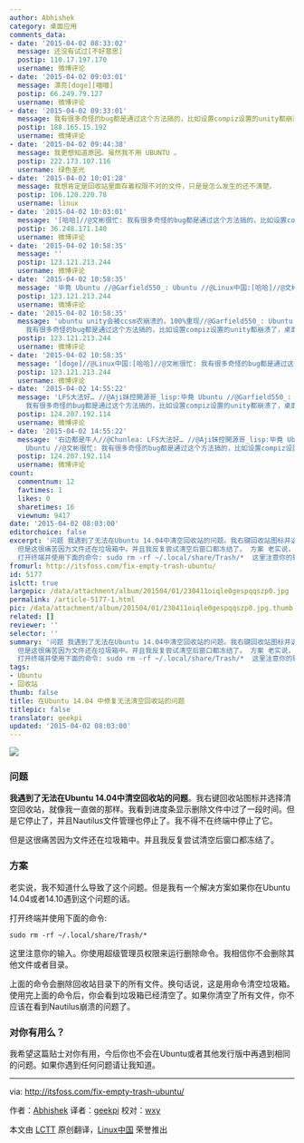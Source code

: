 ```yaml
---
author: Abhishek
category: 桌面应用
comments_data:
- date: '2015-04-02 08:33:02'
  message: 还没有试过[不好意思]
  postip: 110.17.197.170
  username: 微博评论
- date: '2015-04-02 09:03:01'
  message: 漂亮[doge][喵喵]
  postip: 66.249.79.127
  username: 微博评论
- date: '2015-04-02 09:33:01'
  message: 我有很多奇怪的bug都是通过这个方法搞的，比如设置compiz设置的unity都崩溃了，桌面变成了一团糟，然后就删除.local和.config下面的可疑文件和文件夹，然后神奇的就一些设置恢复默认了。就又能玩耍了[喵喵]
  postip: 188.165.15.192
  username: 微博评论
- date: '2015-04-02 09:44:38'
  message: 我更想知道原因。虽然我不用 UBUNTU 。
  postip: 222.173.107.116
  username: 绿色圣光
- date: '2015-04-02 10:01:28'
  message: 我想肯定是回收站里面存着权限不对的文件，只是是怎么发生的还不清楚。
  postip: 106.120.220.78
  username: linux
- date: '2015-04-02 10:03:01'
  message: '[哈哈]//@文彬很忙: 我有很多奇怪的bug都是通过这个方法搞的，比如设置compiz设置的unity都崩溃了，桌面变成了一团糟，然后就删除.local和.config下面的可疑文件和文件夹，然后神奇的就一些设置恢复默认了。就又能玩耍了[喵喵]'
  postip: 36.248.171.140
  username: 微博评论
- date: '2015-04-02 10:58:35'
  message: ''
  postip: 123.121.213.244
  username: 微博评论
- date: '2015-04-02 10:58:35'
  message: '毕竟 Ubuntu //@Garfield550_: Ubuntu //@Linux中国:[哈哈]//@文彬很忙: 我有很多奇怪的bug都是通过这个方法搞的，比如设置compiz设置的unity都崩溃了，桌面变成了一团糟，然后就删除.local和.config下面的可疑文件和文件夹，然后神奇的就一些设置恢复默认了。就又能玩耍了[喵喵]'
  postip: 123.121.213.244
  username: 微博评论
- date: '2015-04-02 10:58:35'
  message: 'ubuntu unity会被ccsm农崩溃的，100%重现//@Garfield550_: Ubuntu //@Linux中国:[哈哈]//@文彬很忙:
    我有很多奇怪的bug都是通过这个方法搞的，比如设置compiz设置的unity都崩溃了，桌面变成了一团糟，然后就删除.local和.config下面的可疑文件和文件夹，然后神奇的就一些设置恢复默认了。'
  postip: 123.121.213.244
  username: 微博评论
- date: '2015-04-02 10:58:35'
  message: '[doge]//@Linux中国:[哈哈]//@文彬很忙: 我有很多奇怪的bug都是通过这个方法搞的，比如设置compiz设置的unity都崩溃了，桌面变成了一团糟，然后就删除.local和.config下面的可疑文件和文件夹，然后神奇的就一些设置恢复默认了。就又能玩耍了[喵喵]'
  postip: 123.121.213.244
  username: 微博评论
- date: '2015-04-02 14:55:22'
  message: 'LFS大法好… //@Aji妹控開源哥_lisp:毕竟 Ubuntu //@Garfield550_: Ubuntu //@Linux中国:[哈哈]//@文彬很忙:
    我有很多奇怪的bug都是通过这个方法搞的，比如设置compiz设置的unity都崩溃了，桌面变成了一团糟，然后就删除.local和.config下面的可疑文件和文件夹，然后神奇的就一些设置'
  postip: 124.207.192.114
  username: 微博评论
- date: '2015-04-02 14:55:22'
  message: '右边都是牛人//@Chunlea: LFS大法好… //@Aji妹控開源哥_lisp:毕竟 Ubuntu //@Garfield550_:
    Ubuntu //@文彬很忙: 我有很多奇怪的bug都是通过这个方法搞的，比如设置compiz设置的unity都崩溃了，桌面变成了一团糟，然后就删除.local和.config下面的可疑文件和文件夹，然后神奇的就一些设置'
  postip: 124.207.192.114
  username: 微博评论
count:
  commentnum: 12
  favtimes: 1
  likes: 0
  sharetimes: 16
  viewnum: 9417
date: '2015-04-02 08:03:00'
editorchoice: false
excerpt: '问题 我遇到了无法在Ubuntu 14.04中清空回收站的问题。我右键回收站图标并选择清空回收站，就像我一直做的那样。我看到进度条显示删除文件中过了一段时间。但是它停止了，并且Nautilus文件管理也停止了。我不得不在终端中停止了它。
  但是这很痛苦因为文件还在垃圾箱中。并且我反复尝试清空后窗口都冻结了。 方案 老实说，我不知道什么导致了这个问题。但是我有一个解决方案如果你在Ubuntu 14.04或者14.10遇到这个问题的话。
  打开终端并使用下面的命令: sudo rm -rf ~/.local/share/Trash/*  这里注意你的输入。你使用超级管理员权限来运行'
fromurl: http://itsfoss.com/fix-empty-trash-ubuntu/
id: 5177
islctt: true
largepic: /data/attachment/album/201504/01/230411oiqle0gespqqszp0.jpg
permalink: /article-5177-1.html
pic: /data/attachment/album/201504/01/230411oiqle0gespqqszp0.jpg.thumb.jpg
related: []
reviewer: ''
selector: ''
summary: '问题 我遇到了无法在Ubuntu 14.04中清空回收站的问题。我右键回收站图标并选择清空回收站，就像我一直做的那样。我看到进度条显示删除文件中过了一段时间。但是它停止了，并且Nautilus文件管理也停止了。我不得不在终端中停止了它。
  但是这很痛苦因为文件还在垃圾箱中。并且我反复尝试清空后窗口都冻结了。 方案 老实说，我不知道什么导致了这个问题。但是我有一个解决方案如果你在Ubuntu 14.04或者14.10遇到这个问题的话。
  打开终端并使用下面的命令: sudo rm -rf ~/.local/share/Trash/*  这里注意你的输入。你使用超级管理员权限来运行'
tags:
- Ubuntu
- 回收站
thumb: false
title: 在Ubuntu 14.04 中修复无法清空回收站的问题
titlepic: false
translator: geekpi
updated: '2015-04-02 08:03:00'
---
```


![](/data/attachment/album/201504/01/230411oiqle0gespqqszp0.jpg)


### 问题


**我遇到了无法在Ubuntu 14.04中清空回收站的问题**。我右键回收站图标并选择清空回收站，就像我一直做的那样。我看到进度条显示删除文件中过了一段时间。但是它停止了，并且Nautilus文件管理也停止了。我不得不在终端中停止了它。


但是这很痛苦因为文件还在垃圾箱中。并且我反复尝试清空后窗口都冻结了。


### 方案


老实说，我不知道什么导致了这个问题。但是我有一个解决方案如果你在Ubuntu 14.04或者14.10遇到这个问题的话。


打开终端并使用下面的命令:



```
sudo rm -rf ~/.local/share/Trash/*

```

这里注意你的输入。你使用超级管理员权限来运行删除命令。我相信你不会删除其他文件或者目录。


上面的命令会删除回收站目录下的所有文件。换句话说，这是用命令清空垃圾箱。使用完上面的命令后，你会看到垃圾箱已经清空了。如果你清空了所有文件，你不应该在看到Nautilus崩溃的问题了。


### 对你有用么？


我希望这篇贴士对你有用，今后你也不会在Ubuntu或者其他发行版中再遇到相同的问题。如果你遇到任何问题请让我知道。




---


via: <http://itsfoss.com/fix-empty-trash-ubuntu/>


作者：[Abhishek](http://itsfoss.com/author/abhishek/) 译者：[geekpi](https://github.com/geekpi) 校对：[wxy](https://github.com/wxy)


本文由 [LCTT](https://github.com/LCTT/TranslateProject) 原创翻译，[Linux中国](http://linux.cn/) 荣誉推出